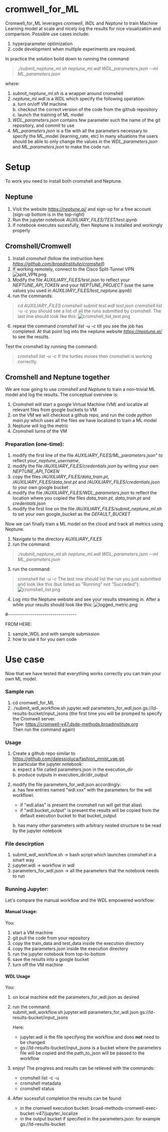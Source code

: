 # cromwell_for_ML
Cromwell_for_ML leverages *cromwell*, *WDL* and *Neptune* to train Machine Learning model at scale and nicely log the results for nice visualization and comparison. 
Possible use cases include:
1. hyperparameter optimization 
2. code development when multiple experiments are required.

In practice the solution boild down to running the command: 
> *./submit_neptune_ml.sh neptune_ml.wdl WDL_parameters.json --ml ML_parameters.json*

where:
1. *submit_neptune_ml.sh* is a wrapper around cromshell
2. *neptune_ml.wdl* is a WDL which specify the following operation: \
	a. turn on/off VM machine \
	b. checkout the correct version of the code from the github repository \
	c. launch the training of ML model 
3. *WDL_parameters.json* contains few parameter such the name of the git repository, and commit to use
4. *ML_parameters.json* is a file with all the parameters necessary to specify the ML_model (learning_rate, etc)
In many situations the users should be able to only change the values in the *WDL_parameters.json* and *ML_parameters.json* to make the code run.

# Setup
To work you need to install both cromshell and Neptune.

## Neptune
1. Visit the website *https://neptune.ai/* and sign-up for a free account (sign-up bottom is in the top-right)
2. Run the jupyter notebook *AUXILIARY_FILES/TEST/test.ipynb*
3. If notebook executes sucesfully, then Neptune is installed and workingly properly

## Cromshell/Cromwell
1. Install *cromshell* (follow the instruction here: *https://github.com/broadinstitute/cromshell*)
2. If working remotely, connect to the Cisco Split-Tunnel VPN 
![split_VPN.png](AUXILIARY_FILES/split_VPN.png)
3. Modify the file *AUXILIARY_FILES/test.json* to reflect your *NEPTUNE_API_TOKEN* and your *NEPTUNE_PROJECT* 
(use the same values you used in *AUXILIARY_FILES/test_neptune.ipynb*)
4. run the commands:
> *cd AUXILIARY_FILES*
> *cromshell submit test.wdl test.json*
> *cromshell list -u -c*
you should see a list of all the runs submitted by cromshell. The last line should look like this:
![cromshell_list_test.png](AUXILIARY_FILES/cromshell_list_test.png)
6. repeat the command *cromshell list -u -c* till you see the job has completed. 
At that point log into the neptune website *https://neptune.ai/* to see the results. 

Test the cromshell by running the command:
> *cromshell list -u -c*
If the turtles moves then cromshell is working correctly.

## Cromshell and Neptune together
We are now going to use *cromshell* and *Neptune* to train a non-trivial ML model and log the results.
The conceptual overview is:
1. Cromshell will start a google Virtual Machine (VM) and localize all relevant files from google buckets to VM
2. on the VM we will checkout a github repo, and run the code *python main.py* which uses all the files we have localized to train a ML model
3. Neptune will log the metric
4. Cromshell turns of the VM

### Preparation (one-time):
1. modify the first line of the file *AUXILIARY_FILES/ML_parameters.json"* to reflect *your_neptune_username*,
1. modify the file */AUXILIARY_FILES/credentials.json* by writing your own *NEPTUNE_API_TOKEN*
2. copy the files */AUXILIARY_FILES/data_train.pt*, */AUXILIARY_FILES/data_test.pt* and */AUXILIARY_FILES/credentials.json* to your own google bucket
3. modify the file */AUXILIARY_FILES/WDL_parameters.json* to reflect the location where you copied the files *data_train.pt*, *data_train.pt* and *credentials.json* 
4. modify the first line on the file */AUXILIARY_FILES/submit_neptune_ml.sh* to set your own google_bucket as the *DEFAULT_BUCKET*

Now we can finally train a ML model on the cloud and track all metrics using Neptune.
1. Navigate to the directory *AUXILIARY_FILES*
2. run the command:
> *./submit_neptune_ml.sh neptune_ml.wdl WDL_parameters.json --ml ML_parameters.json*
3. run the command:
> *cromshell list -u -c*
The last row should list the run you just submitted and look like this (but listed as "Running" not "Succeded"):
![cromshell_list.png](AUXILIARY_FILES/cromshell_list.png)
4. Log into the Neptune website and see your results streaming in. After a while your results should look like this:
![logged_metric.png](AUXILIARY_FILES/logged_metric.png)


#----------------------------------

FROM HERE:
1. sample_WDL and with sample submission
2. how to use it for you own code
# Use case
Now that we have tested that everything works correctly you can train your own ML model.


### Sample run
1. cd cromwell_for_ML
2. ./submit_wdl_workflow.sh jupyter.wdl parameters_for_wdl.json gs://ld-results-bucket/input_jsons
   (the first time you will be promped to specify the Cromwell server. \
    Type: https://cromwell-v47.dsde-methods.broadinstitute.org \
    Then run the command again)

### Usage
1. Create a github repo similar to https://github.com/dalessioluca/fashion_mnist_vae.git. \
   In particular the jupyter notebook:\
   a. expect a file called parameters.json in the execution_dir\
   b. produce outputs in execution_dir/dir_output
2. modify the file parameters_for_wdl.json accordingly:\
   a. has few entries named "wdl.xxx" with the parameters for the wdl workflow\
	- if "wdl.alias" is present the cromshell run will get that alias\
	- if "wdl.bucket_output" is present the results will be copied from the default execution bucket to that bucket_output 
   
   b. has many other parameters with arbitrary nested structure to be read by the jupyter notebook
   

### File descirption
1. submit_wdl_workflow.sh -> bash script which launches cromshell in a smart way
2. jupyter.wdl -> workflow in wdl 
3. parameters_for_wdl.json -> all the parameters that the notebook needs to run


### Running Jupyter:

Let's compare the manual workflow and the WDL empowered workflow:

#### Manual Usage: 
You:
1. start a VM machine
2. git pull the code from your repository
3. copy the train_data and test_data inside the execution directory 
4. copy the parameters.json inside the execution directory
5. run the jupyter notebook from top-to-bottom
6. save the results into a google bucket
7. turn off the VM machine

#### WDL Usage
You:
1. on local machine edit the parameters_for_wdl.json as desired
2. run the command:\
   submit_wdl_workflow.sh jupyter.wdl parameters_for_wdl.json gs://ld-results-bucket/input_jsons 

   Here: 
   - jupyter.wdl is the file specifying the workflow and does **not** need to be changed
   - gs://ld-results-bucket/input_jsons is a bucket where the parameters file will be copied and the path_to_json will be passed to the workflow	
   
3. enjoy! The progress and results can be retieved with the commands: 
   - cromshell list -c -u
   - cromshell metadata
   - cromshell status
   
4. After sucessfull completion the results can be found:
   - in the cromwell execution bucket: broad-methods-cromwell-exec-bucket-v47/jupyter_localize
   - in the output bucket if specified in the parameters.json: for example gs://ld-results-bucket

